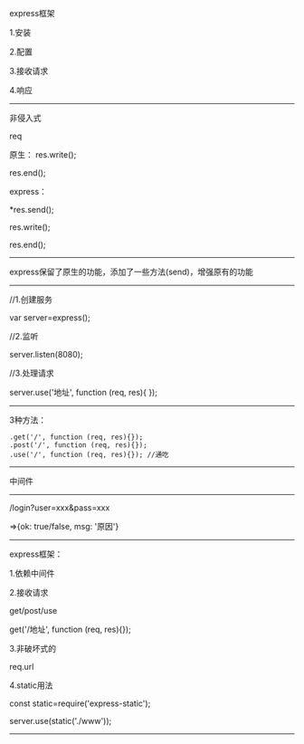 express框架

1.安装

2.配置

3.接收请求

4.响应

---

非侵入式

req

原生：
res.write();

res.end();

express：

\*res.send();

res.write();

res.end();

---

express保留了原生的功能，添加了一些方法(send)，增强原有的功能

---

//1.创建服务

var server=express();

//2.监听

server.listen(8080);

//3.处理请求

server.use('地址', function (req, res){
});

---

3种方法：
```
.get('/', function (req, res){});
.post('/', function (req, res){});
.use('/', function (req, res){}); //通吃
```

---

中间件

---

/login?user=xxx&pass=xxx

=>{ok: true/false, msg: '原因'}

---

express框架：

1.依赖中间件

2.接收请求

  get/post/use

  get('/地址', function (req, res){});

3.非破坏式的

  req.url

4.static用法

  const static=require('express-static');

  server.use(static('./www'));

---
